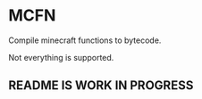 
# MCFN

Compile minecraft functions to bytecode.

Not everything is supported.

## README IS WORK IN PROGRESS
